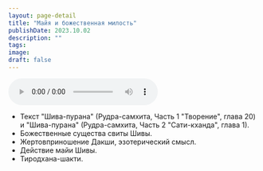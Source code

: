 ```yaml
---
layout: page-detail
title: "Майя и божественная милость"
publishDate: 2023.10.02
description: ""
tags:
image:
draft: false
---
```


<audio title="2023.10.02 - Майя и божественная милость.mp3" src="https://filer-api.advayta.org/v1.0/public/files/74402" controls=""></audio>

* Текст "Шива-пурана" (Рудра-самхита, Часть 1 "Творение", глава 20) и "Шива-пурана" (Рудра-самхита, Часть 2 "Сати-кханда", глава 1).
* Божественные существа свиты Шивы.
* Жертовприношение Дакши, эзотерический смысл.
* Действие майи Шивы.
* Тиродхана-шакти.

  
